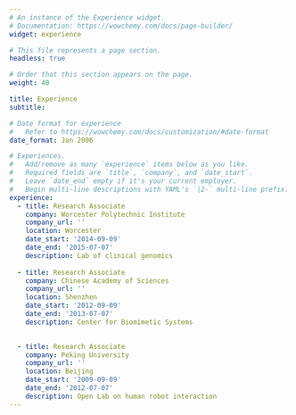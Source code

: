 ```yaml
---
# An instance of the Experience widget.
# Documentation: https://wowchemy.com/docs/page-builder/
widget: experience

# This file represents a page section.
headless: true

# Order that this section appears on the page.
weight: 40

title: Experience
subtitle:

# Date format for experience
#   Refer to https://wowchemy.com/docs/customization/#date-format
date_format: Jan 2006

# Experiences.
#   Add/remove as many `experience` items below as you like.
#   Required fields are `title`, `company`, and `date_start`.
#   Leave `date_end` empty if it's your current employer.
#   Begin multi-line descriptions with YAML's `|2-` multi-line prefix.
experience:
  - title: Research Associate
    company: Worcester Polytechnic Institute
    company_url: ''
    location: Worcester
    date_start: '2014-09-09'
    date_end: '2015-07-07'
    description: Lab of clinical genomics 
  
  - title: Research Associate
    company: Chinese Academy of Sciences
    company_url: ''
    location: Shenzhen
    date_start: '2012-09-09'
    date_end: '2013-07-07'
    description: Center for Biomimetic Systems 

        
  - title: Research Associate
    company: Peking University
    company_url: ''
    location: Beijing
    date_start: '2009-09-09'
    date_end: '2012-07-07'
    description: Open Lab on human robot interaction
---
```

